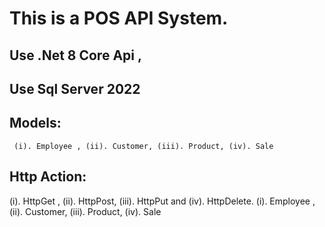 This is a POS API System.
==============================================================
Use .Net 8 Core Api ,
--------------------
Use Sql Server 2022
---------------------
Models:
-------
     (i). Employee , (ii). Customer, (iii). Product, (iv). Sale

Http Action:
------------
(i). HttpGet , (ii). HttpPost,  (iii). HttpPut and (iv). HttpDelete.
(i). Employee , (ii). Customer, (iii). Product, (iv). Sale
